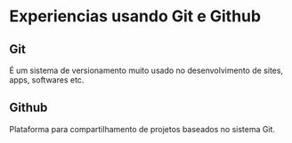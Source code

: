 # Experiencias usando Git e Github

## Git

É um sistema de versionamento muito usado no desenvolvimento de sites, apps, softwares etc.

## Github 

Plataforma para compartilhamento de projetos baseados no sistema Git.
